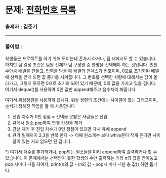 # 문제: [전화번호 목록][link]

[link]: https://www.acmicpc.net/problem/9466

### 출제자 : 김준기

---
### 풀이법 : 
학생들은 프로젝트를 하기 위해 모이는데 혼자서 하거나, 팀 내에서도 할 수 있습니다. 하지만 팀 결성 조건은 팀원 전체가 팀 구성원 중 한명을 선택해야 하는 것입니다.
인원 수만큼 배열을 만들고, 입력을 받을 때 배열의 인덱스가 번호이며, 0으로 초기화된 배열에 선택을 받게 되면 값 증가를 시켜줍니다. 그 번호를 선택한 사람에 대해서는 값이 올라가고, 그렇지 못하면
0으로 초기화 되어 있기 때문에, 0의 값을 가지고 있을 겁니다. 여기서 deque()를 사용하여 0인 값만 append해주고 음수처리 해줍니다.

여기서 위상정렬을 사용하게 됩니다. 위상 정렬의 조건에는 사이클이 없는 그래프이며, 순서가 정해진 작업을 할 때 사용합니다

1) 진입 차수가 0인 정점 = 선택을 못받은 사람들은 진입
2) 큐에서 원소 pop하여 연결 간선을 제거
3) 간선 제거 후 진입 차수가 0인 정점이 있으면 다시 큐에 append
4) 큐가 빌때까지 2,3을 반복 한다 -> 이때 원소개수 보다 while문이 작게 돈다면 사이클이 있는 거고 없으면 된 겁니다.

*) 여기서 개수를 추가하거나, pop되는 원소들을 미리 append하여 출력하거나 할 수 있습니다. 이 문제에서는 선택받지 못한 학생의 수만 출력하는 거라 n의 값을 받아놓고
pop 시마다 -1을 하여서, print(n의 값 - (n의 값 - pop시 마다 -1한 총 값)) 하면 됩니다.